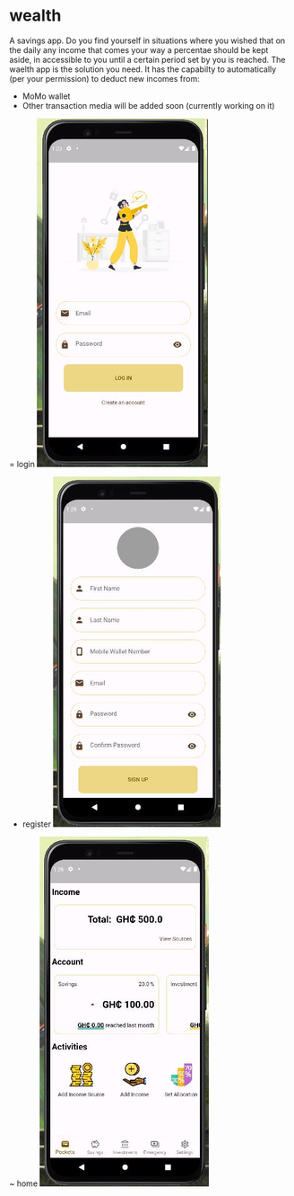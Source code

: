 # wealth
A savings app.
Do you find yourself in situations where you wished that on the daily any income that comes your way a percentae should be kept aside,
in accessible to you until a certain period set by you is reached.
The waelth app is the solution you need.
It has the capabilty to automatically (per your permission) to deduct new incomes from:
- MoMo wallet
- Other transaction media will be added soon (currently working on it)

= login
![login](/screenshots/login.JPG)

- register
![register](/screenshots/register.JPG)

~ home
![home](/screenshots/home.JPG)

